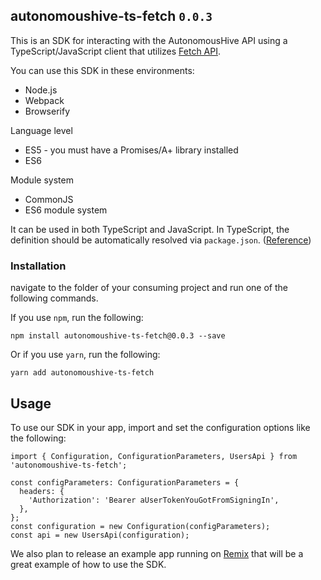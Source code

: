 ## autonomoushive-ts-fetch `0.0.3`

This is an SDK for interacting with the AutonomousHive API using a TypeScript/JavaScript client that utilizes [Fetch API](https://fetch.spec.whatwg.org/). 

You can use this SDK in these environments:
* Node.js
* Webpack
* Browserify

Language level
* ES5 - you must have a Promises/A+ library installed
* ES6

Module system
* CommonJS
* ES6 module system

It can be used in both TypeScript and JavaScript. In TypeScript, the definition should be automatically resolved via `package.json`. ([Reference](http://www.typescriptlang.org/docs/handbook/typings-for-npm-packages.html))

### Installation

navigate to the folder of your consuming project and run one of the following commands.

If you use `npm`, run the following:
```
npm install autonomoushive-ts-fetch@0.0.3 --save
```

Or if you use `yarn`, run the following:
```
yarn add autonomoushive-ts-fetch
```

## Usage

To use our SDK in your app, import and set the configuration options like the following:
```
import { Configuration, ConfigurationParameters, UsersApi } from 'autonomoushive-ts-fetch';

const configParameters: ConfigurationParameters = {
  headers: {
    'Authorization': 'Bearer aUserTokenYouGotFromSigningIn',
  },
};
const configuration = new Configuration(configParameters);
const api = new UsersApi(configuration); 
```

We also plan to release an example app running on [Remix](https://remix.run/) that will be a great example of how to use the SDK.